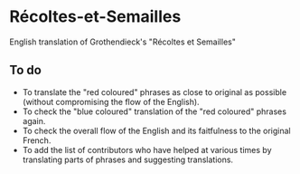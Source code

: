 # Récoltes-et-Semailles
English translation of Grothendieck's "Récoltes et Semailles"

## To do

- To translate the "red coloured" phrases as close to original as possible (without compromising the flow of the English). 
- To check the "blue coloured" translation of the "red coloured" phrases again.
- To check the overall flow of the English and its faitfulness to the original French.
- To add the list of contributors who have helped at various times by translating parts of phrases and suggesting translations. 
